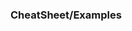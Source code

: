 
### CheatSheet/Examples 
                                                                          
